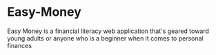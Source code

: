# Easy-Money
Easy Money is a financial literacy web application that's geared toward young adults or anyone who is a beginner when it comes to personal finances
